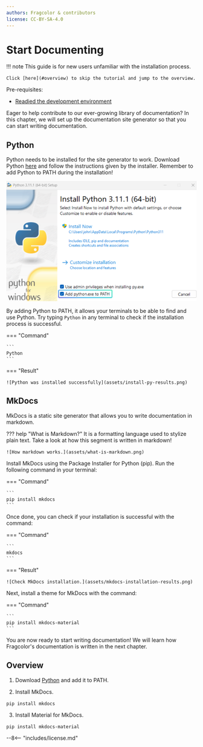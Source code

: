 ```yaml
---
authors: Fragcolor & contributors
license: CC-BY-SA-4.0
---
```


# Start Documenting

!!! note
    This guide is for new users unfamiliar with the installation process. 

    Click [here](#overview) to skip the tutorial and jump to the overview.

Pre-requisites:

- [Readied the development environment](../getting-started.md)

Eager to help contribute to our ever-growing library of documentation? In this chapter, we will set up the documentation site generator so that you can start writing documentation.

## Python

Python needs to be installed for the site generator to work. Download Python [here](https://www.python.org/downloads/) and follow the instructions given by the installer. Remember to add Python to PATH during the installation!

![Add Python to PATH](assets/install-py-add-to-path.png)

By adding Python to PATH, it allows your terminals to be able to find and use Python. Try typing `Python` in any terminal to check if the installation process is successful.

=== "Command"

    ```
    Python
    ```

=== "Result"

    ![Python was installed successfully](assets/install-py-results.png)


## MkDocs

MkDocs is a static site generator that allows you to write documentation in markdown. 

??? help "What is Markdown?"
    It is a formatting language used to stylize plain text. Take a look at how this segment is written in markdown!

    ![How markdown works.](assets/what-is-markdown.png)

Install MkDocs using the Package Installer for Python (pip). Run the following command in your terminal:

=== "Command"

    ```
    pip install mkdocs
    ```

Once done, you can check if your installation is successful with the command:

=== "Command"

    ```
    mkdocs
    ```

=== "Result"

    ![Check MkDocs installation.](assets/mkdocs-installation-results.png)


Next, install a theme for MkDocs with the command:

=== "Command"

    ```
    pip install mkdocs-material
    ```

You are now ready to start writing documentation! We will learn how Fragcolor's documentation is written in the next chapter.

## Overview ##

1. Download [Python](https://www.python.org/downloads/) and add it to PATH.

2. Install MkDocs.
```
pip install mkdocs
```

3. Install Material for MkDocs.
```
pip install mkdocs-material
```

--8<-- "includes/license.md"
